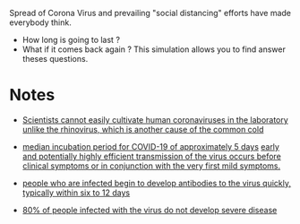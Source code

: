 Spread of Corona Virus and prevailing "social distancing" efforts have made everybody think. 
- How long is going to last ?
- What if it comes back again ?
This simulation allows you to find answer theses questions.

# Notes

- [Scientists cannot easily cultivate human coronaviruses in the laboratory unlike the rhinovirus, which is another cause of the common cold](https://www.medicalnewstoday.com/articles/256521#symptoms)
- [median incubation period for COVID-19 of approximately 5 days](https://annals.org/aim/fullarticle/2762808/incubation-period-coronavirus-disease-2019-covid-19-from-publicly-reported)
[early and potentially highly efficient transmission of the virus occurs before clinical symptoms or in conjunction with the very first mild symptoms.](https://www.statnews.com/2020/03/09/people-shed-high-levels-of-coronavirus-study-finds-but-most-are-likely-not-infectious-after-recovery-begins/)

- [people who are infected begin to develop antibodies to the virus quickly, typically within six to 12 days](https://www.statnews.com/2020/03/09/people-shed-high-levels-of-coronavirus-study-finds-but-most-are-likely-not-infectious-after-recovery-begins/)

- [80% of people infected with the virus do not develop severe disease](https://www.statnews.com/2020/03/09/people-shed-high-levels-of-coronavirus-study-finds-but-most-are-likely-not-infectious-after-recovery-begins/)

